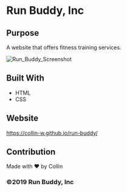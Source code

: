 # Run Buddy, Inc

## Purpose
A website that offers fitness training services. 

![Run_Buddy_Screenshot](https://user-images.githubusercontent.com/88279562/158299249-728d63de-9544-4615-b333-78befdd31796.png)


## Built With
* HTML
* CSS

## Website
https://collin-w.github.io/run-buddy/

## Contribution
Made with ❤️ by Collin

### ©️2019 Run Buddy, Inc 
